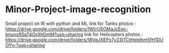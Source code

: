 # Minor-Project-image-recognition
Small project on IR with python and ML
link for Tanks photos : https://drive.google.com/drive/folders/1WtrU5OMaJcEec-bnunzRSaT4OcIIhDmM?usp=sharing
link for Helicopters photos : https://drive.google.com/drive/folders/18VeJXEPx7y23iTCtHqtdhm5fH1DUOYy-?usp=sharing
